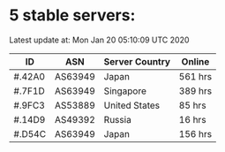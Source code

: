 # 5 stable servers:

Latest update at: Mon Jan 20 05:10:09 UTC 2020

| ID | ASN | Server Country | Online |
| -- | --- | -------------- | ------ |
| #.42A0 | AS63949 | Japan | 561 hrs |
| #.7F1D | AS63949 | Singapore | 389 hrs |
| #.9FC3 | AS53889 | United States | 85 hrs |
| #.14D9 | AS49392 | Russia | 16 hrs |
| #.D54C | AS63949 | Japan | 156 hrs |

